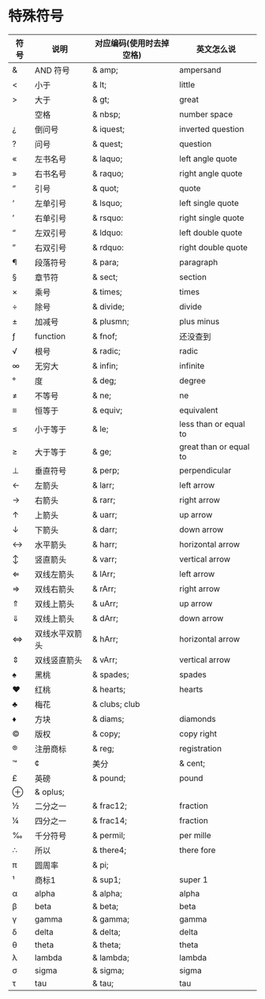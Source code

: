 # 特殊符号

|符号|	说明|	对应编码(使用时去掉空格)|	英文怎么说|
|--|-----|-----------|-------|
&	|AND 符号	|& amp;	|ampersand
<	|小于	|& lt;	|little
>	|大于	|& gt;	|great
||空格	|& nbsp;	|number space
¿	|倒问号	|& iquest;	|inverted question
?	|问号	|& quest;	|question
«	|左书名号	|& laquo;	|left angle quote
»	|右书名号	|& raquo;	|right angle quote
“	|引号	|& quot;	|quote
‘	|左单引号	|& lsquo;	|left single quote
’	|右单引号	|& rsquo:	|right single quote
“	|左双引号	|& ldquo:	|left double quote
”	|右双引号	|& rdquo:	|right double quote
¶	|段落符号	|& para;	|paragraph
§	|章节符	|& sect;	|section
×	|乘号	|& times;	|times
÷	|除号	|& divide;	|divide
±	|加减号	|& plusmn;	|plus minus
ƒ	|function	|& fnof;	|还没查到
√	|根号	|& radic;	|radic
∞	|无穷大	|& infin;	|infinite
°	|度	|& deg;	|degree
≠	|不等号	|& ne;	|ne
≡	|恒等于	|& equiv;	|equivalent
≤	|小于等于	|& le;	|less than or equal to
≥	|大于等于	|& ge;	|great than or equal to
⊥	|垂直符号	|& perp;	|perpendicular
←	|左箭头	|& larr;	|left arrow
→	|右箭头	|& rarr;	|right arrow
↑	|上箭头	|& uarr;	|up arrow
↓	|下箭头	|& darr;	|down arrow
↔	|水平箭头	|& harr;	|horizontal arrow
↕	|竖直箭头	|& varr;	|vertical arrow
⇐	|双线左箭头	|& lArr;	|left arrow
⇒	|双线右箭头	|& rArr;	|right arrow
⇑	|双线上箭头	|& uArr;	|up arrow
⇓	|双线上箭头	|& dArr;	|down arrow
⇔	|双线水平双箭头	|& hArr;	|horizontal arrow
⇕	|双线竖直箭头	|& vArr;	|vertical arrow
♠	|黑桃	|& spades;	|spades
♥	|红桃	|& hearts;	|hearts
♣	|梅花	|& clubs;	club
♦	|方块	|& diams;	|diamonds
©	|版权	|& copy;	|copy right
®	|注册商标	|& reg;	|registration
™	|¢	|美分	|& cent;	|cent
£	|英磅	|& pound;	|pound
⊕		|& oplus;|	
½	|二分之一	|& frac12;	|fraction
¼	|四分之一	|& frac14;	|fraction
‰	|千分符号	|& permil;	|per mille
∴	|所以	|& there4;	|there fore
π	|圆周率	|& pi;	
¹	|商标1	|& sup1;	|super 1
α	|alpha	|& alpha;	|alpha
β	|beta	|& beta;	|beta
γ	|gamma	|& gamma;	|gamma
δ	|delta	|& delta;	|delta
θ	|theta	|& theta;	|theta
λ	|lambda	|& lambda;	|lambda
σ	|sigma	|& sigma;	|sigma
τ	|tau	|& tau;	|tau